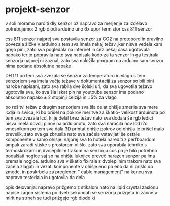 # projekt-senzor
v šoli moramo narditi diy senzor oz napravo za merjenje
za izdelavo potrebujemo:
2 rgb diodi
arduino uno
6x upor
termistor
css 811 senzor

css 811 senzor
najprej sva postavila senzor za CO2 na protobord in pravilno povezala žičke v arduino
s tem sva imela nekaj težav ,ker nisva vedela kam grejo pini, zato sva pogledala na internet in čez nekaj časa  ugotovula naoako  ter jo popravila
nato sva napisala kodo za ta senzor in ga testirala
senzorja najprej ni zaznal, zato sva naložila program na arduino
sam senzor nima podane absolutne napake 


DHT11
po tem sva zvezala še senzor za temperaturo in vlago
s tem senzorjem sva imela večje težave
v dokumentaciji za senzor so bili pini narobe napisani, zato sva rabila dve šolski uri, da sva ugovotila težavo 
ugotovila sva, ko sva šla iskat pin na youtoube
senzor ima podano absolutno napako ± 2 stopinji celzija in ±5% za vlago 

po rešitvi težav z drugim senzorjem sva šla delat ohišje
zmerila sva mere lcdja in swica, ki bo prišel na pokrov
meritve za škatlo- velikost arduinota
po tem sva zvezala lcd, ki je delal brez težav
nato sva dodala še rgb ledici
nisva imela dovolj pinov na arduionotu, zato sva naročila nov lcd i2c vmesnikom
po tem sva dala 3D printat ohišje
pokrov od ohišja je prišel malo prevelik, zato sva ga zbrusila
nato sva začela vstavljati še ostale komponente v samo ohišje. najprej sva to hotela narediti z perfboardom ampak zaradi stiske s prostorom ni šlo.
zato sva uporabila tehniko s termoskrčkami in dvolepilnim trakom na senzorju ccs pa je bilo potrebno podalšati nogice saj so na ohišju luknjice preveč narazen senzor pa ima premale nogice.
arduino sva v škatlo fixirala z dvolepilnim trakom 
nato sva začela zlagati in vezati komponente v ohišje eno po eno da ni prišlo do zmede, in poskrbela za pregleden " cable management"
na koncu sva napravo testeriala in ugotovila da dela

opis delovanja:
napravo prižgemo z stikalom nato na liqid crystal zaslonu napise zagon sistema po dveh sekundah se senzorja prižgeta in začneta mirit na strneh se tudi prižgejo rgb diode ki 
